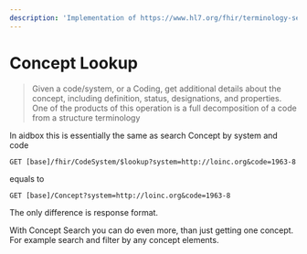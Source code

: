```yaml
---
description: 'Implementation of https://www.hl7.org/fhir/terminology-service.html#4.6.4'
---
```


# Concept Lookup

> Given a code/system, or a Coding, get additional details about the concept, including definition, status, designations, and properties. One of the products of this operation is a full decomposition of a code from a structure terminology

In aidbox this is essentially the same as search Concept by system and code

```http
GET [base]/fhir/CodeSystem/$lookup?system=http://loinc.org&code=1963-8
```

equals to

```http
GET [base]/Concept?system=http://loinc.org&code=1963-8
```

The only difference is response format.

With Concept Search you can do even more, than just getting one concept. For example search and filter by any concept elements. 

